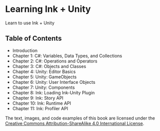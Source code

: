 # Learning Ink + Unity

Learn to use Ink + Unity

## Table of Contents

- Introduction
- Chapter 1: C#: Variables, Data Types, and Collections
- Chapter 2: C#: Operations and Operators
- Chapter 3: C#: Objects and Classes
- Chapter 4: Unity: Editor Basics
- Chapter 5: Unity: GameObjects
- Chapter 6: Unity: User Interface Objects
- Chapter 7: Unity: Components
- Chapter 8: Ink: Loading Ink-Unity Plugin
- Chapter 9: Ink: Story API
- Chapter 10: Ink: Runtime API
- Chapter 11: Ink: Profiler API

The text, images, and code examples of this book are licensed under the [Creative Commons Attribution-ShareAlike 4.0 International License](https://creativecommons.org/licenses/by-sa/4.0/).
